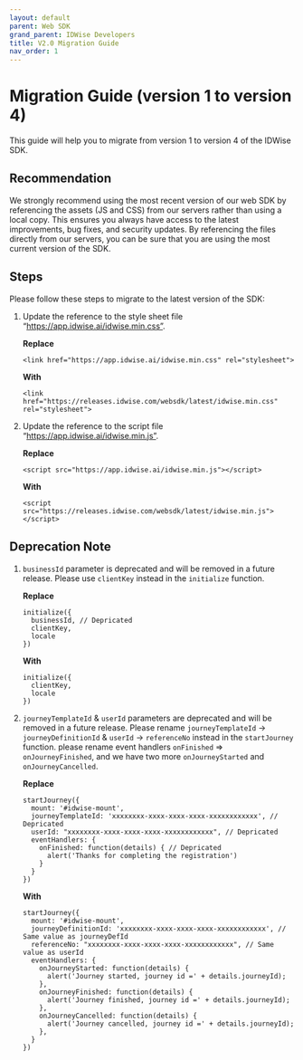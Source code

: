 ```yaml
---
layout: default
parent: Web SDK
grand_parent: IDWise Developers
title: V2.0 Migration Guide
nav_order: 1
---
```


# Migration Guide (version 1 to version 4)

This guide will help you to migrate from version 1 to version 4 of the IDWise SDK.

## Recommendation

We strongly recommend using the most recent version of our web SDK by referencing the assets (JS and CSS) from our
servers rather than using a local copy. This ensures you always have access to the latest improvements, bug fixes, and
security updates. By referencing the files directly from our servers, you can be sure that you are using the most
current version of the SDK.

## Steps

Please follow these steps to migrate to the latest version of the SDK:

1. Update the reference to the style sheet file “https://app.idwise.ai/idwise.min.css”.

   **Replace**
    ```
    <link href="https://app.idwise.ai/idwise.min.css" rel="stylesheet">
    ```

   **With**
    ```
    <link href="https://releases.idwise.com/websdk/latest/idwise.min.css" rel="stylesheet">
    ```

2. Update the reference to the script file “https://app.idwise.ai/idwise.min.js”.

   **Replace**
    ```
    <script src="https://app.idwise.ai/idwise.min.js"></script>
    ```

   **With**
    ```
    <script src="https://releases.idwise.com/websdk/latest/idwise.min.js"></script>
    ```

## Deprecation Note

1. `businessId` parameter is deprecated and will be removed in a future release. Please use `clientKey` instead in
   the `initialize` function.

   **Replace**
    ```
    initialize({
      businessId, // Depricated
      clientKey,
      locale
   })
    ```

   **With**
    ```
    initialize({
      clientKey,
      locale
   })
    ```

2. `journeyTemplateId` & `userId` parameters are deprecated and will be removed in a future release. Please rename `journeyTemplateId` -> `journeyDefinitionId` & `userId` -> `referenceNo` instead in the `startJourney` function.
please rename event handlers `onFinished` => `onJourneyFinished`, and we have two more `onJourneyStarted` and `onJourneyCancelled`.

   **Replace**
    ```
    startJourney({
      mount: '#idwise-mount',
      journeyTemplateId: 'xxxxxxxx-xxxx-xxxx-xxxx-xxxxxxxxxxxx', // Depricated
      userId: "xxxxxxxx-xxxx-xxxx-xxxx-xxxxxxxxxxxx", // Depricated
      eventHandlers: {
        onFinished: function(details) { // Depricated
          alert('Thanks for completing the registration')
        }
      }
    })
    ```

   **With**
    ```
    startJourney({
      mount: '#idwise-mount',
      journeyDefinitionId: 'xxxxxxxx-xxxx-xxxx-xxxx-xxxxxxxxxxxx', // Same value as journeyDefId
      referenceNo: "xxxxxxxx-xxxx-xxxx-xxxx-xxxxxxxxxxxx", // Same value as userId
      eventHandlers: {
        onJourneyStarted: function(details) {
          alert('Journey started, journey id =' + details.journeyId);
        },
        onJourneyFinished: function(details) {
          alert('Journey finished, journey id =' + details.journeyId);
        },
        onJourneyCancelled: function(details) {
          alert('Journey cancelled, journey id =' + details.journeyId);
        },
      }
    })
    ```
